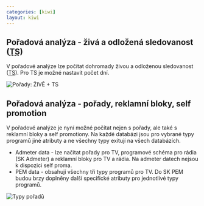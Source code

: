 ```yaml
---
categories: [kiwi]
layout: kiwi
---
```


## Pořadová analýza - živá a odložená sledovanost (<abbr title="Timeshift">TS</abbr>)

V pořadové analýze lze počítat dohromady živou a odloženou sledovanost (<abbr title="Timeshift">TS</abbr>). Pro TS je možné nastavit počet dní.

![Pořady: ŽIVĚ + TS]({{site.url}}/data/Kiwi_live_TS.png)

## Pořadová analýza - pořady, reklamní bloky, self promotion

V pořadové analýze je nyní možné počítat nejen s pořady, ale také s reklamní bloky a self promotiony. Na každé databázi jsou pro vybrané typy programů jiné atributy a ne všechny typy exitují na všech databázích.
<ul>
<li>Admeter data - lze načítat pořady pro TV, programové schéma pro rádia (SK Admeter) a reklamní bloky pro TV a rádia. Na admeter datech nejsou k dispozici self proma.</li>
<li>PEM data - obsahují všechny tři typy programů pro TV. Do SK PEM budou brzy doplněny další specifické atributy pro jednotlivé typy programů.</li>
</ul>

![Typy pořadů]({{site.url}}/data/Kiwi_typy_poradu.png)